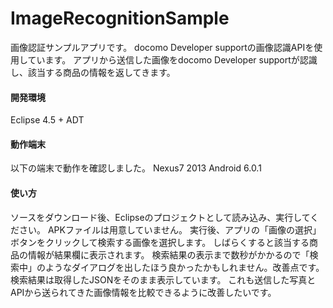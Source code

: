# ImageRecognitionSample
画像認証サンプルアプリです。
docomo Developer supportの画像認識APIを使用しています。
アプリから送信した画像をdocomo Developer supportが認識し、該当する商品の情報を返してきます。

#### 開発環境
Eclipse 4.5 + ADT

#### 動作端末
以下の端末で動作を確認しました。
Nexus7 2013 Android 6.0.1

#### 使い方
ソースをダウンロード後、Eclipseのプロジェクトとして読み込み、実行してください。
APKファイルは用意していません。
実行後、アプリの「画像の選択」ボタンをクリックして検索する画像を選択します。
しばらくすると該当する商品の情報が結果欄に表示されます。
検索結果の表示まで数秒がかかるので「検索中」のようなダイアログを出したほう良かったかもしれません。改善点です。
検索結果は取得したJSONをそのまま表示しています。
これも送信した写真とAPIから送られてきた画像情報を比較できるように改善したいです。
